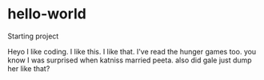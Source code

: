 # hello-world
Starting project


Heyo I like coding. I like this. I like that. I've read the hunger games too. you know I was surprised when katniss married peeta. also did gale just dump her like that? 
